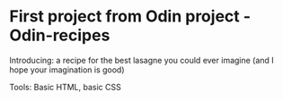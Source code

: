 # First project from Odin project - Odin-recipes
Introducing: a recipe for the best lasagne you could ever imagine (and I hope your imagination is good)

Tools: Basic HTML, basic CSS
